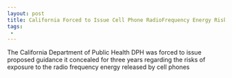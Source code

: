 ```yaml
---
layout: post
title: California Forced to Issue Cell Phone RadioFrequency Energy Risk Guidance
tags:
 -
---
```

The California Department of Public Health DPH was forced to issue proposed guidance it concealed for three years regarding the risks of exposure to the radio frequency energy released by cell phones
